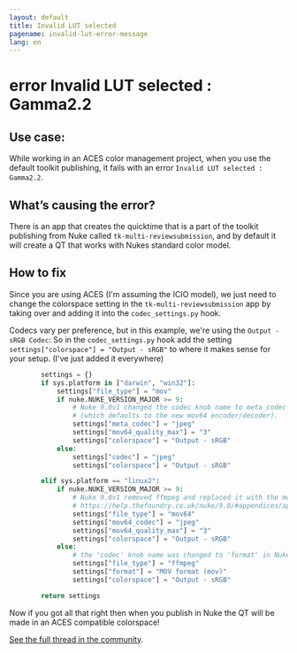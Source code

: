 ```yaml
---
layout: default
title: Invalid LUT selected
pagename: invalid-lut-error-message
lang: en
---
```


# error Invalid LUT selected : Gamma2.2

## Use case:
While working in an ACES color management project, when you use the default toolkit publishing, it fails with an error  `Invalid LUT selected : Gamma2.2`.

## What’s causing the error?
There is an app that creates the quicktime that is a part of the toolkit publishing from Nuke called  `tk-multi-reviewsubmission`,  and by default it will create a QT that works with Nukes standard color model.

## How to fix
Since you are using ACES (I'm assuming the ICIO model), we just need to change the colorspace setting in the  `tk-multi-reviewsubmission`  app by taking over and adding it into the  `codec_settings.py`  hook.

Codecs vary per preference, but in this example, we're using the  `Output - sRGB Codec`: So in the  `codec_settings.py` hook add the setting  `settings["colorspace"] = "Output - sRGB"`  to where it makes sense for your setup. (I've just added it everywhere)

```python
        settings = {}
        if sys.platform in ["darwin", "win32"]:
            settings["file_type"] = "mov"
            if nuke.NUKE_VERSION_MAJOR >= 9:
                # Nuke 9.0v1 changed the codec knob name to meta_codec and added an encoder knob
                # (which defaults to the new mov64 encoder/decoder).                  
                settings["meta_codec"] = "jpeg"
                settings["mov64_quality_max"] = "3"
                settings["colorspace"] = "Output - sRGB"
            else:
                settings["codec"] = "jpeg"
                settings["colorspace"] = "Output - sRGB"

        elif sys.platform == "linux2":
            if nuke.NUKE_VERSION_MAJOR >= 9:
                # Nuke 9.0v1 removed ffmpeg and replaced it with the mov64 writer
                # https://help.thefoundry.co.uk/nuke/9.0/#appendices/appendixc/supported_file_formats.html
                settings["file_type"] = "mov64"
                settings["mov64_codec"] = "jpeg"
                settings["mov64_quality_max"] = "3"
                settings["colorspace"] = "Output - sRGB"
            else:
                # the 'codec' knob name was changed to 'format' in Nuke 7.0
                settings["file_type"] = "ffmpeg"
                settings["format"] = "MOV format (mov)"
                settings["colorspace"] = "Output - sRGB"

        return settings
```

Now if you got all that right then when you publish in Nuke the QT will be made in an ACES compatible colorspace!

[See the full thread in the community](https://community.shotgridsoftware.com/t/what-to-do-when-publish-from-aces-nuke-script-fails-with-error-invalid-lut-selected-gamma2-2/197).

